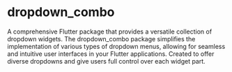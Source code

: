 # dropdown_combo
A comprehensive Flutter package that provides a versatile collection of dropdown widgets. The dropdown_combo package simplifies the implementation of various types of dropdown menus, allowing for seamless and intuitive user interfaces in your Flutter applications. Created to offer diverse dropdowns and give users full control over each widget part.
